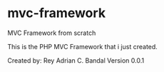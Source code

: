 # mvc-framework
MVC Framework from scratch

This is the PHP MVC Framework that i just created.

Created by: Rey Adrian C. Bandal
Version 0.0.1
